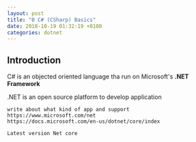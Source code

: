 ```yaml
---
layout: post
title: "0 C# (CSharp) Basics"
date: 2018-10-19 01:32:19 +0100
categories: dotnet
---
```


## Introduction

C# is an objected oriented language tha run on Microsoft's **.NET Framework**

.NET is an open source platform to develop application

```
write about what kind of app and support
https://www.microsoft.com/net
https://docs.microsoft.com/en-us/dotnet/core/index

Latest version Net core
```
